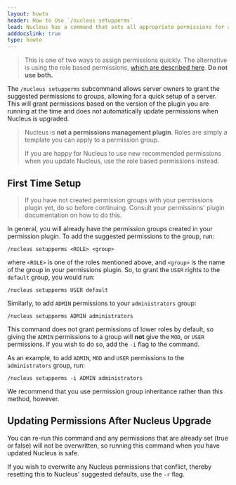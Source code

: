 ```yaml
---
layout: howto
header: How to Use `/nucleus setupperms`
lead: Nucleus has a command that sets all appropriate permissions for a group automatically.
adddocslink: true
type: howto
---
```


> This is one of two ways to assign permissions quickly. The alternative is using the role based permissions, [which are described here](roleperms.html).
> **Do not use both.**

The `/nucleus setupperms` subcommand allows server owners to grant the suggested permissions to groups, allowing for a quick
setup of a server. This will grant permissions based on the version of the plugin you are running at the time and does not 
automatically update permissions when Nucleus is upgraded.

> Nucleus is **not a permissions management plugin**. Roles are simply a template you can apply to a permission group.
>
> If you are happy for Nucleus to use new recommended permissions when you update Nucleus, use the role based permissions instead.

## First Time Setup

> If you have not created permission groups with your permissions plugin yet, do so before continuing. Consult your 
> permissions' plugin documentation on how to do this.

In general, you will already have the permission groups created in your permission plugin. To add the suggested permissions
to the group, run:

```
/nucleus setupperms <ROLE> <group>
```

where `<ROLE>` is one of the roles mentioned above, and `<group>` is the name of the group in your permissions plugin. So,
to grant the `USER` rights to the `default` group, you would run:

```
/nucleus setupperms USER default
```

Similarly, to add `ADMIN` permissions to your `administrators` group:

```
/nucleus setupperms ADMIN administrators
```

This command does not grant permissions of lower roles by default, so giving the `ADMIN` permissions to a group will **not** give
the `MOD`, or `USER` permissions. If you wish to do so, add the `-i` flag to the command. 

As an example, to add `ADMIN`, `MOD` and `USER` permissions to the `administrators` group, run:

``` 
/nucleus setupperms -i ADMIN administrators
```

We recommend that you use permission group inheritance rather than this method, however.

## Updating Permissions After Nucleus Upgrade

You can re-run this command and any permissions that are already set (true or false) will not be overwritten, so running
this command when you have updated Nucleus is safe. 

If you wish to overwrite any Nucleus permissions that conflict, thereby resetting this to Nucleus' suggested defaults, use the `-r` flag.
